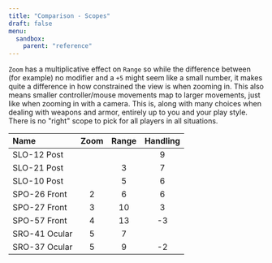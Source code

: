```yaml
---
title: "Comparison - Scopes"
draft: false
menu:
  sandbox:
    parent: "reference"
---
```


`Zoom` has a multiplicative effect on `Range` so while the difference between (for example) no modifier and a `+5` might seem like a small number, it makes quite a difference in how constrained the view is when zooming in. This also means smaller controller/mouse movements map to larger movements, just like when zooming in with a camera. This is, along with many choices when dealing with weapons and armor, entirely up to you and your play style. There is no "right" scope to pick for all players in all situations.

|Name | Zoom | Range | Handling |
|:-|:-:|:-:|:-:|
|SLO-12 Post|||9|
|SLO-21 Post||3|7|
|SLO-10 Post||5|6|
|SPO-26 Front|2|6|6|
|SPO-27 Front|3|10|3|
|SPO-57 Front|4|13|-3|
|SRO-41 Ocular|5|7||
|SRO-37 Ocular|5|9|-2|
